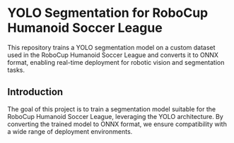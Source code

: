# YOLO Segmentation for RoboCup Humanoid Soccer League
This repository trains a YOLO segmentation model on a custom dataset used in the RoboCup Humanoid Soccer League and converts it to ONNX format, enabling real-time deployment for robotic vision and segmentation tasks.

## Introduction
The goal of this project is to train a segmentation model suitable for the RoboCup Humanoid Soccer League, leveraging the YOLO architecture. By converting the trained model to ONNX format, we ensure compatibility with a wide range of deployment environments.


